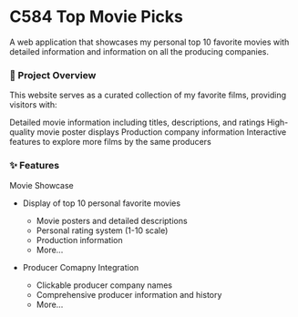 # C584 Top Movie Picks


A web application that showcases my personal top 10 favorite movies with detailed information and information on all the producing companies.

### 🎯 Project Overview
This website serves as a curated collection of my favorite films, providing visitors with:

Detailed movie information including titles, descriptions, and ratings
High-quality movie poster displays
Production company information
Interactive features to explore more films by the same producers

### ✨ Features

Movie Showcase

* Display of top 10 personal favorite movies
  * Movie posters and detailed descriptions
  * Personal rating system (1-10 scale)
  * Production information
  * More...


* Producer Comapny Integration
  * Clickable producer company names
  * Comprehensive producer information and history
  * More...
